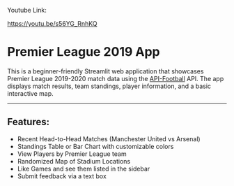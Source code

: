 Youtube Link:

https://youtu.be/s56YG_RnhKQ


# Premier League 2019  App

This is a beginner-friendly Streamlit web application
that showcases Premier League 2019-2020 match data 
using the [API-Football](https://www.api-football.com/) API. The app displays match results, team standings, player information, and a basic interactive map.

---

##  Features:

- Recent Head-to-Head Matches (Manchester United vs Arsenal)
- Standings Table or Bar Chart with customizable colors
- View Players by Premier League team
- Randomized Map of Stadium Locations
- Like Games and see them listed in the sidebar
- Submit feedback via a text box
